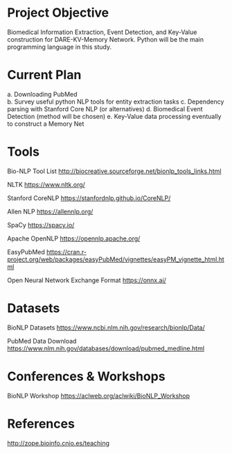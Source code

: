 # Project Objective

Biomedical Information Extraction, Event Detection, and Key-Value construction for DARE-KV-Memory Network. Python will be the main programming language in this study.

# Current Plan

a. Downloading PubMed <br/>
b. Survey useful python NLP tools for entity extraction tasks
c. Dependency parsing with Stanford Core NLP (or alternatives)
d. Biomedical Event Detection (method will be chosen)
e. Key-Value data processing eventually to construct a Memory Net

# Tools
Bio-NLP Tool List
http://biocreative.sourceforge.net/bionlp_tools_links.html

NLTK
https://www.nltk.org/

Stanford CoreNLP
https://stanfordnlp.github.io/CoreNLP/

Allen NLP
https://allennlp.org/

SpaCy
https://spacy.io/

Apache OpenNLP
https://opennlp.apache.org/

EasyPubMed
https://cran.r-project.org/web/packages/easyPubMed/vignettes/easyPM_vignette_html.html

Open Neural Network Exchange Format
https://onnx.ai/


# Datasets

BioNLP Datasets
https://www.ncbi.nlm.nih.gov/research/bionlp/Data/

PubMed Data Download
https://www.nlm.nih.gov/databases/download/pubmed_medline.html

# Conferences & Workshops

BioNLP Workshop
https://aclweb.org/aclwiki/BioNLP_Workshop


# References

http://zope.bioinfo.cnio.es/teaching
